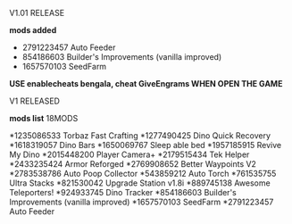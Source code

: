V1.01 RELEASE

**mods added**

- 2791223457 Auto Feeder
- 854186603 Builder's Improvements (vanilla improved)
- 1657570103 SeedFarm

**USE enablecheats bengala, cheat GiveEngrams WHEN OPEN THE GAME**

V1 RELEASED


**mods list** 18MODS

*1235086533  Torbaz Fast Crafting
*1277490425  Dino Quick Recovery
*1618319057  Dino Bars
*1650069767  Sleep able bed
*1957185915  Revive My Dino
*2015448200  Player Camera+
*2179515434  Tek Helper 
*2433235424  Armor Reforged
*2769908652  Better Waypoints V2
*2783538786  Auto Poop Collector
*543859212   Auto Torch
*761535755   Ultra Stacks
*821530042   Upgrade Station v1.8i
*889745138   Awesome Teleporters!
*924933745   Dino Tracker
*854186603   Builder's Improvements (vanilla improved)
*1657570103  SeedFarm
*2791223457  Auto Feeder
